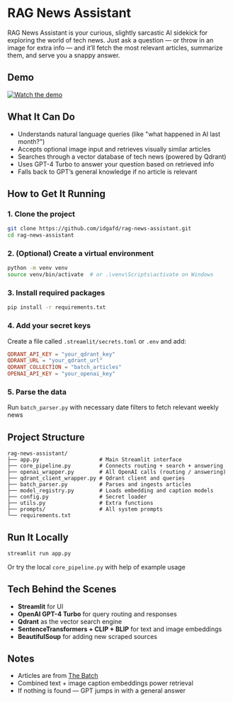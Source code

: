 # RAG News Assistant



RAG News Assistant is your curious, slightly sarcastic AI sidekick for exploring the world of tech news. Just ask a question — or throw in an image for extra info — and it’ll fetch the most relevant articles, summarize them, and serve you a snappy answer.

## Demo

[![Watch the demo](https://img.youtube.com/vi/3WH7H8GRvGc/0.jpg)](https://youtu.be/3WH7H8GRvGc)

## What It Can Do

* Understands natural language queries (like "what happened in AI last month?")
* Accepts optional image input and retrieves visually similar articles
* Searches through a vector database of tech news (powered by Qdrant)
* Uses GPT-4 Turbo to answer your question based on retrieved info
* Falls back to GPT’s general knowledge if no article is relevant



## How to Get It Running

### 1. Clone the project

```bash
git clone https://github.com/idgafd/rag-news-assistant.git
cd rag-news-assistant
```

### 2. (Optional) Create a virtual environment

```bash
python -m venv venv
source venv/bin/activate  # or .\venv\Scripts\activate on Windows
```

### 3. Install required packages

```bash
pip install -r requirements.txt
```

### 4. Add your secret keys

Create a file called `.streamlit/secrets.toml` or `.env` and add:

```toml
QDRANT_API_KEY = "your_qdrant_key"
QDRANT_URL = "your_qdrant_url"
QDRANT_COLLECTION = "batch_articles"
OPENAI_API_KEY = "your_openai_key"
```

### 5. Parse the data

Run `batch_parser.py` with necessary date filters to fetch relevant weekly news



## Project Structure

```
rag-news-assistant/
├── app.py                   # Main Streamlit interface
├── core_pipeline.py         # Connects routing + search + answering
├── openai_wrapper.py        # All OpenAI calls (routing / answering)
├── qdrant_client_wrapper.py # Qdrant client and queries
├── batch_parser.py          # Parses and ingests articles
├── model_registry.py        # Loads embedding and caption models
├── config.py                # Secret loader
├── utils.py                 # Extra functions
├── prompts/                 # All system prompts
└── requirements.txt
```



## Run It Locally

```bash
streamlit run app.py
```

Or try the local `core_pipeline.py` with help of example usage



## Tech Behind the Scenes

* **Streamlit** for UI
* **OpenAI GPT-4 Turbo** for query routing and responses
* **Qdrant** as the vector search engine
* **SentenceTransformers + CLIP + BLIP** for text and image embeddings
* **BeautifulSoup** for adding new scraped sources



## Notes

* Articles are from [The Batch](https://www.deeplearning.ai/the-batch/)
* Combined text + image caption embeddings power retrieval
* If nothing is found — GPT jumps in with a general answer


